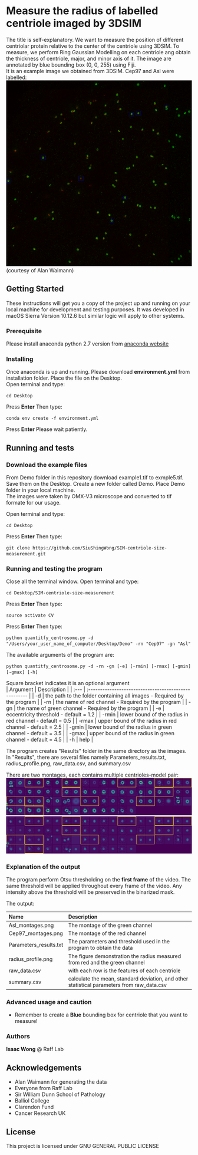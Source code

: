 # Measure the radius of labelled centriole imaged by 3DSIM

The title is self-explanatory. We want to measure the position of different centriolar protein relative to the center of the centriole using 3DSIM. To measure, we perform Ring Gaussian Modelling on each centriole ang obtain the thickness of centriole, major, and minor axis of it. 
The image are annotated by blue bounding box (0, 0, 255) using Fiji.  
It is an example image we obtained from 3DSIM. Cep97 and Asl were labelled:  
![alt text](Images/example1.png)  
(courtesy of Alan Waimann)

## Getting Started

These instructions will get you a copy of the project up and running on your local machine for development and testing purposes. It was developed in macOS Sierra Version 10.12.6 but similar logic will apply to other systems.

### Prerequisite

Please install anaconda python 2.7 version from [anaconda website](https://www.anaconda.com/download/#macos)

### Installing

Once anaconda is up and running. Please download **environment.yml** from installation folder. Place the file on the Desktop.  
Open terminal and type:
```
cd Desktop
```
Press **Enter** Then type:  
```
conda env create -f environment.yml
```
Press **Enter** Please wait patiently.  

## Running and tests
### Download the example files
From Demo folder in this repository download example1.tif to exmple5.tif. Save them on the Desktop. Create a new folder called Demo. Place Demo folder in your local machine.  
The images were taken by OMX-V3 microscope and converted to tif formate for our usage.  

Open terminal and type:  
```
cd Desktop
```

Press **Enter** Then type:  
```
git clone https://github.com/SiuShingWong/SIM-centriole-size-measurement.git
```

### Running and testing the program
Close all the terminal window. Open terminal and type:  
```
cd Desktop/SIM-centriole-size-measurement
```
Press **Enter** Then type:  
```
source activate CV
```
Press **Enter** Then type:  
```
python quantitfy_centrosome.py -d "/Users/your_user_name_of_computer/Desktop/Demo" -rn "Cep97" -gn "Asl"
```
The available arguments of the program are:  
```
python quantitfy_centrosome.py -d -rn -gn [-e] [-rmin] [-rmax] [-gmin] [-gmax] [-h]
```
Square bracket indicates it is an optional argument  
| Argument | Description |
| :--- | :---------------------------------------------------- |
| -d | the path to the folder containing all images - Required by the program |
| -rn | the name of red channel - Required by the program |
| -gn | the name of green channel - Required by the program |
| -e | eccentricity threshold - default = 1.2 |
| -rmin | lower bound of the radius in red channel - default = 0.5 |
| -rmax | upper bound of the radius in red channel - default = 2.5 |
| -gmin | lower bound of the radius in green channel - default = 3.5 |
| -gmax | upper bound of the radius in green channel - default = 4.5 |
| -h | help |
  
The program creates "Results" folder in the same directory as the images. In "Results", there are several files namely Parameters_results.txt, radius_profile.png, raw_data.csv, and summary.csv

There are two montages, each contains multiple centrioles-model pair:
![alt text](Images/Asl_montages.png)  
![alt text](Images/Cep97_montages.png)  

### Explanation of the output
The program perform Otsu thresholding on the **first frame** of the video. The same threshold will be applied throughout every frame of the video. Any intensity above the threshold will be preserved in the binarized mask.  

The output:  

| Name | Description |
| :--- | :-------------------------------------------------------------------------------------------- |
| Asl_montages.png | The montage of the green channel |
| Cep97_montages.png | The montage of the red channel |
| Parameters_results.txt | The parameters and threshold used in the program to obtain the data |
| radius_profile.png | The figure demonstration the radius measured from red and the green channel |
| raw_data.csv | with each row is the features of each centriole |
| summary.csv | calculate the mean, standard deviation, and other statistical parameters from raw_data.csv |

### Advanced usage and caution
- Remember to create a **Blue** bounding box for centriole that you want to measure!

### Authors
**Isaac Wong** @ Raff Lab

## Acknowledgements
- Alan Waimann for generating the data
- Everyone from Raff Lab
- Sir William Dunn School of Pathology
- Balliol College
- Clarendon Fund
- Cancer Research UK

## License
This project is licensed under GNU GENERAL PUBLIC LICENSE



